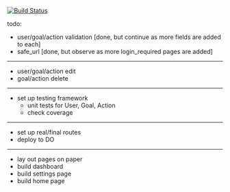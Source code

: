 [![Build Status](https://travis-ci.org/z-keith/maragi.svg?branch=master)](https://travis-ci.org/z-keith/maragi)

todo:
-	user/goal/action validation [done, but continue as more fields are added to each]
-	safe_url [done, but observe as more login_required pages are added]
---
-	user/goal/action edit
-	goal/action delete
---
-	set up testing framework
	-	unit tests for User, Goal, Action
	- 	check coverage
---
-	set up real/final routes
-	deploy to DO
---
-	lay out pages on paper
-	build dashboard
-	build settings page
-	build home page